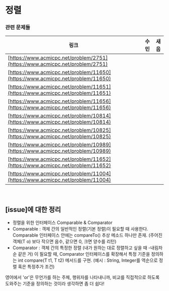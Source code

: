 
# 정렬

### 관련 문제들

| 링크 | 수민 | 새음  |
|--|--|--|
| [https://www.acmicpc.net/problem/2751](https://www.acmicpc.net/problem/2751) |||
| [https://www.acmicpc.net/problem/11650](https://www.acmicpc.net/problem/11650) |||
| [https://www.acmicpc.net/problem/11651](https://www.acmicpc.net/problem/11651) |||
| [https://www.acmicpc.net/problem/11656](https://www.acmicpc.net/problem/11656)|||
| [https://www.acmicpc.net/problem/10814](https://www.acmicpc.net/problem/10814) |||
| [https://www.acmicpc.net/problem/10825](https://www.acmicpc.net/problem/10825) |||
| [https://www.acmicpc.net/problem/10989](https://www.acmicpc.net/problem/10989) |||
| [https://www.acmicpc.net/problem/11652](https://www.acmicpc.net/problem/11652) |||
| [https://www.acmicpc.net/problem/11004](https://www.acmicpc.net/problem/11004) |||

   

<br>

## [issue]에 대한 정리

 - 정렬을 위한 인터페이스 Comparable & Comparator
- Comparable : 객체 간의 일반적인 정렬(기본 정렬)이 필요할 때 사용한다. Comparable 인터페이스 안에는  compareTo() 추상 메소드 하나만 존재. (주어진 객체(T o) 보다 작으면 음수, 같으면 0, 크면 양수를 리턴)
- Comparator : 객체 간의 특정한 정렬 (내가 원하는 대로 정렬하고 싶을 때 -내림차순 같은 거) 이 필요할 때, Comparator 인터페이스를 확장해서 특정 기준을 정의하는 int compare(T t1, T t2) 메서드를 구현.  (예시 : String, Integer를 역순으로 정렬 혹은 특정추가 조건)  

영어에서 'or'은 무언가를 하는 주체, 행위자를 나타내니까, 비교를 직접적으로 하도록 도와주는 기준을 정의하는 것이라 생각하면 좀 더 쉽다! 

